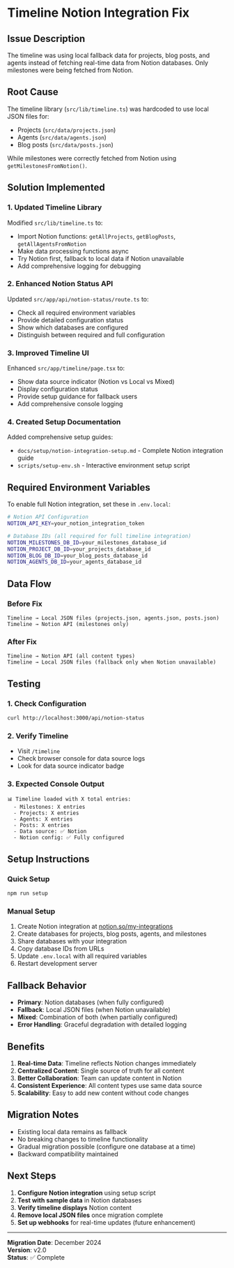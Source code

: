 # Timeline Notion Integration Fix

## Issue Description

The timeline was using local fallback data for projects, blog posts, and agents instead of fetching real-time data from Notion databases. Only milestones were being fetched from Notion.

## Root Cause

The timeline library (`src/lib/timeline.ts`) was hardcoded to use local JSON files for:
- Projects (`src/data/projects.json`)
- Agents (`src/data/agents.json`) 
- Blog posts (`src/data/posts.json`)

While milestones were correctly fetched from Notion using `getMilestonesFromNotion()`.

## Solution Implemented

### 1. Updated Timeline Library

Modified `src/lib/timeline.ts` to:
- Import Notion functions: `getAllProjects`, `getBlogPosts`, `getAllAgentsFromNotion`
- Make data processing functions async
- Try Notion first, fallback to local data if Notion unavailable
- Add comprehensive logging for debugging

### 2. Enhanced Notion Status API

Updated `src/app/api/notion-status/route.ts` to:
- Check all required environment variables
- Provide detailed configuration status
- Show which databases are configured
- Distinguish between required and full configuration

### 3. Improved Timeline UI

Enhanced `src/app/timeline/page.tsx` to:
- Show data source indicator (Notion vs Local vs Mixed)
- Display configuration status
- Provide setup guidance for fallback users
- Add comprehensive console logging

### 4. Created Setup Documentation

Added comprehensive setup guides:
- `docs/setup/notion-integration-setup.md` - Complete Notion integration guide
- `scripts/setup-env.sh` - Interactive environment setup script

## Required Environment Variables

To enable full Notion integration, set these in `.env.local`:

```bash
# Notion API Configuration
NOTION_API_KEY=your_notion_integration_token

# Database IDs (all required for full timeline integration)
NOTION_MILESTONES_DB_ID=your_milestones_database_id
NOTION_PROJECT_DB_ID=your_projects_database_id
NOTION_BLOG_DB_ID=your_blog_posts_database_id
NOTION_AGENTS_DB_ID=your_agents_database_id
```

## Data Flow

### Before Fix
```
Timeline → Local JSON files (projects.json, agents.json, posts.json)
Timeline → Notion API (milestones only)
```

### After Fix
```
Timeline → Notion API (all content types)
Timeline → Local JSON files (fallback only when Notion unavailable)
```

## Testing

### 1. Check Configuration
```bash
curl http://localhost:3000/api/notion-status
```

### 2. Verify Timeline
- Visit `/timeline`
- Check browser console for data source logs
- Look for data source indicator badge

### 3. Expected Console Output
```
📊 Timeline loaded with X total entries:
  - Milestones: X entries
  - Projects: X entries  
  - Agents: X entries
  - Posts: X entries
  - Data source: ✅ Notion
  - Notion config: ✅ Fully configured
```

## Setup Instructions

### Quick Setup
```bash
npm run setup
```

### Manual Setup
1. Create Notion integration at [notion.so/my-integrations](https://notion.so/my-integrations)
2. Create databases for projects, blog posts, agents, and milestones
3. Share databases with your integration
4. Copy database IDs from URLs
5. Update `.env.local` with all required variables
6. Restart development server

## Fallback Behavior

- **Primary**: Notion databases (when fully configured)
- **Fallback**: Local JSON files (when Notion unavailable)
- **Mixed**: Combination of both (when partially configured)
- **Error Handling**: Graceful degradation with detailed logging

## Benefits

1. **Real-time Data**: Timeline reflects Notion changes immediately
2. **Centralized Content**: Single source of truth for all content
3. **Better Collaboration**: Team can update content in Notion
4. **Consistent Experience**: All content types use same data source
5. **Scalability**: Easy to add new content without code changes

## Migration Notes

- Existing local data remains as fallback
- No breaking changes to timeline functionality
- Gradual migration possible (configure one database at a time)
- Backward compatibility maintained

## Next Steps

1. **Configure Notion integration** using setup script
2. **Test with sample data** in Notion databases
3. **Verify timeline displays** Notion content
4. **Remove local JSON files** once migration complete
5. **Set up webhooks** for real-time updates (future enhancement)

---

**Migration Date**: December 2024  
**Version**: v2.0  
**Status**: ✅ Complete
